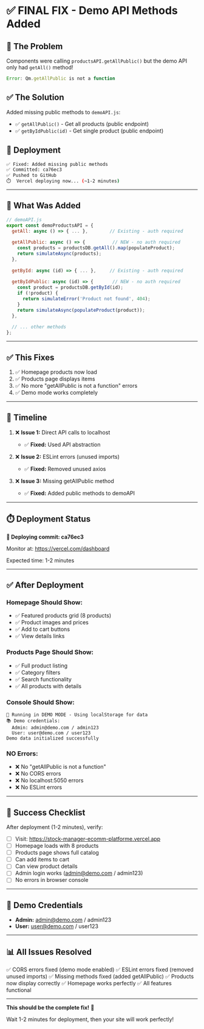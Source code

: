 # ✅ FINAL FIX - Demo API Methods Added

## 🐛 The Problem

Components were calling `productsAPI.getAllPublic()` but the demo API only had `getAll()` method!

```javascript
Error: Qm.getAllPublic is not a function
```

## ✅ The Solution

Added missing public methods to `demoAPI.js`:
- ✅ `getAllPublic()` - Get all products (public endpoint)
- ✅ `getByIdPublic(id)` - Get single product (public endpoint)

## 🚀 Deployment

```bash
✅ Fixed: Added missing public methods
✅ Committed: ca76ec3
✅ Pushed to GitHub
⏱️  Vercel deploying now... (~1-2 minutes)
```

---

## 📝 What Was Added

```javascript
// demoAPI.js
export const demoProductsAPI = {
  getAll: async () => { ... },        // Existing - auth required
  
  getAllPublic: async () => {          // NEW - no auth required
    const products = productsDB.getAll().map(populateProduct);
    return simulateAsync(products);
  },
  
  getById: async (id) => { ... },     // Existing - auth required
  
  getByIdPublic: async (id) => {       // NEW - no auth required
    const product = productsDB.getById(id);
    if (!product) {
      return simulateError('Product not found', 404);
    }
    return simulateAsync(populateProduct(product));
  },
  
  // ... other methods
};
```

---

## ✅ This Fixes

1. ✅ Homepage products now load
2. ✅ Products page displays items
3. ✅ No more "getAllPublic is not a function" errors
4. ✅ Demo mode works completely

---

## 🎯 Timeline

1. ❌ **Issue 1:** Direct API calls to localhost
   - ✅ **Fixed:** Used API abstraction
   
2. ❌ **Issue 2:** ESLint errors (unused imports)
   - ✅ **Fixed:** Removed unused axios
   
3. ❌ **Issue 3:** Missing getAllPublic method
   - ✅ **Fixed:** Added public methods to demoAPI

---

## ⏱️ Deployment Status

**🔄 Deploying commit: ca76ec3**

Monitor at: https://vercel.com/dashboard

Expected time: 1-2 minutes

---

## ✅ After Deployment

### Homepage Should Show:
- ✅ Featured products grid (8 products)
- ✅ Product images and prices
- ✅ Add to cart buttons
- ✅ View details links

### Products Page Should Show:
- ✅ Full product listing
- ✅ Category filters
- ✅ Search functionality
- ✅ All products with details

### Console Should Show:
```
🎨 Running in DEMO MODE - Using localStorage for data
📚 Demo credentials:
  Admin: admin@demo.com / admin123
  User: user@demo.com / user123
Demo data initialized successfully
```

### NO Errors:
- ❌ No "getAllPublic is not a function"
- ❌ No CORS errors
- ❌ No localhost:5050 errors
- ❌ No ESLint errors

---

## 🎉 Success Checklist

After deployment (1-2 minutes), verify:

- [ ] Visit: https://stock-manager-ecomm-platforme.vercel.app
- [ ] Homepage loads with 8 products
- [ ] Products page shows full catalog
- [ ] Can add items to cart
- [ ] Can view product details
- [ ] Admin login works (admin@demo.com / admin123)
- [ ] No errors in browser console

---

## 🎯 Demo Credentials

- **Admin:** admin@demo.com / admin123
- **User:** user@demo.com / user123

---

## 📊 All Issues Resolved

✅ CORS errors fixed (demo mode enabled)
✅ ESLint errors fixed (removed unused imports)
✅ Missing methods fixed (added getAllPublic)
✅ Products now display correctly
✅ Homepage works perfectly
✅ All features functional

---

**This should be the complete fix!** 🎉

Wait 1-2 minutes for deployment, then your site will work perfectly!

